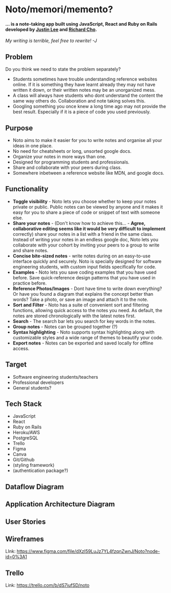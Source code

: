 # Noto/memori/memento?

#### ... is a note-taking app built using JavaScript, React and Ruby on Rails developed by [Justin Lee](https://github.com/JLee-WD) and [Richard Cho](https://github.com/Ryuukishi/).

_My writing is terrible, feel free to rewrite! -J_

## Problem

Do you think we need to state the problem separately?

- Students sometimes have trouble understanding reference websites online. If it is something they have learnt already they may not have written it down, or their written notes may be an unorganized mess.
- A class will always have students who dont understand the content the same way others do. Collaboration and note taking solves this.
- Googling something you once knew a long time ago may not provide the best result. Especially if it is a piece of code you used previously.

## Purpose

- Noto aims to make it easier for you to write notes and organise all your ideas in one place.
- No need for cheatsheets or long, unsorted google docs.
- Organize your notes in more ways than one.
- Designed for programming students and professionals.
- Share and collaborate with your peers during class.
- Somewhere inbetween a reference website like MDN, and google docs.

## Functionality

- **Toggle visibility** - Noto lets you choose whether to keep your notes private or public. Public notes can be viewed by anyone and it makes it easy for you to share a piece of code or snippet of text with someone else.
- **Share your notes** - (Don't know how to achieve this...    - **Agree, collaborative editing seems like it would be very difficult to implement**  correctly) share your notes in a list with a friend in the same class. Instead of writing your notes in an endless google doc, Noto lets you collaborate with your cohort by inviting your peers to a group to write and share notes. 
- **Concise bite-sized notes** - write notes during on an easy-to-use interface quickly and securely. Noto is specially designed for software engineering students, with custom input fields specifically for code.
- **Examples** - Noto lets you save coding examples that you have used before. Save quick-reference design patterns that you have used in practice before.
- **Reference Photos/Images** - Dont have time to write down everything? Or have you found a diagram that explains the concept better than words? Take a photo, or save an image and attach it to the note.
- **Sort and Filter** - Noto has a suite of convenient sort and filtering functions, allowing quick access to the notes you need. As default, the notes are stored chronologically with the latest notes first.
- **Search** - The search bar lets you search for key words in the notes.
- **Group notes** - Notes can be grouped together (?)
- **Syntax highlighting** - Noto supports syntax highlighting along with customizable styles and a wide range of themes to beautify your code. 
- **Export notes** - Notes can be exported and saved locally for offline access.

## Target

- Software engineering students/teachers
- Professional developers
- General students?

## Tech Stack

- JavaScript
- React
- Ruby on Rails
- Heroku/AWS
- PostgreSQL
- Trello
- Figma
- Canva
- Git/Github
- (styling framework)
- (authentication package?)

## Dataflow Diagram

## Application Architecture Diagram

## User Stories

## Wireframes

LInk: https://www.figma.com/file/dXzI59LuJz7YL4fzqnZwnJ/Noto?node-id=0%3A1

## Trello

Link: https://trello.com/b/dS7iufSD/noto
